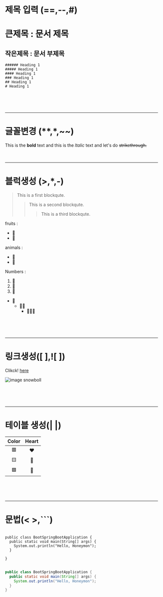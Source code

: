 # 제목 입력 (==,--,#)

큰제목 : 문서 제목
======
작은제목 : 문서 부제목
--------
~~~~
###### Heading 1
##### Heading 1
#### Heading 1
### Heading 1
## Heading 1
# Heading 1
~~~~~
<br>
<br>
<br>

___
# 글꼴변경 (**,*,~~)
This is the **bold** text and this is the *ltalic* text and let's do ~~strikethrough.~~
<br>
<br>
<br>

___
# 블럭생성 (>,*,-)
> This is a first blockqute.
>   > This is a second blockqute.
>   >   > This is a third blockqute.

fruits :
* 🍎
* 🍏

animals :
- 🐷
- 🐹

Numbers :
1. 🥇
2. 🥈
3. 🥉


* 📕
    * 📕📗
        * 📕📗📘

<br>
<br>
<br>

___
# 링크생성([ ],![ ])

Clikck! [here](https://www.youtube.com/watch?v=kMEb_BzyUqk)

![image snowboll](https://search.pstatic.net/common/?src=http%3A%2F%2Fblogfiles.naver.net%2FMjAyMTA0MjNfNDIg%2FMDAxNjE5MTA1NTU0Mjk0.vtj8pzM8MvqsHnnvRMdCpum-ZHcoaKCtf9rbN3rRhJIg.A07O45wJS5hNvAofcutrolBcKLeTtpLDK6G8JpXBV5Qg.JPEG.armydoyel0613%2F20210423%25A3%25DF002751.jpg&type=sc960_832)

<br>
<br>
<br>

___
# 테이블 생성(| |)
|Color|Heart|
|:--:|:--:|
|🟥|❤|
|🟨|💛|
|🟪|💜|

<br>
<br>
<br>

___
# 문법(< >,```)
<pre>
<code>
public class BootSpringBootApplication {
  public static void main(String[] args) {
    System.out.println("Hello, Honeymon");
  }

}
</code>
</pre>
```java
public class BootSpringBootApplication {
  public static void main(String[] args) {
    System.out.println("Hello, Honeymon");
  }
}
```
